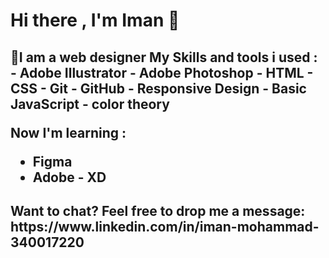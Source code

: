 <h1>Hi there , I'm Iman 👋</h1>

<h2>📖I am a web designer 
My Skills and tools i used :  
- Adobe Illustrator 
- Adobe Photoshop 
- HTML
- CSS 
- Git 
- GitHub 
- Responsive Design 
- Basic JavaScript 
- color theory 

Now I'm learning : 
- Figma 
- Adobe - XD  
 </h2>

<h2>Want to chat? Feel free to drop me a message: https://www.linkedin.com/in/iman-mohammad-340017220</h2>
